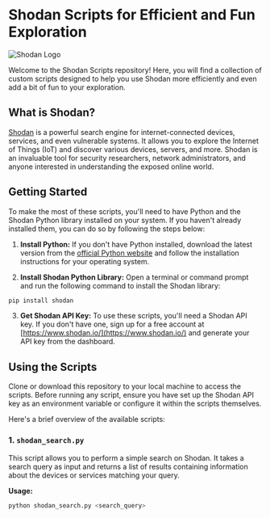 # Shodan Scripts for Efficient and Fun Exploration

![Shodan Logo](shodan_logo.png)

Welcome to the Shodan Scripts repository! Here, you will find a collection of custom scripts designed to help you use Shodan more efficiently and even add a bit of fun to your exploration.

## What is Shodan?

[Shodan](https://www.shodan.io/) is a powerful search engine for internet-connected devices, services, and even vulnerable systems. It allows you to explore the Internet of Things (IoT) and discover various devices, servers, and more. Shodan is an invaluable tool for security researchers, network administrators, and anyone interested in understanding the exposed online world.

## Getting Started

To make the most of these scripts, you'll need to have Python and the Shodan Python library installed on your system. If you haven't already installed them, you can do so by following the steps below:

1. **Install Python:** If you don't have Python installed, download the latest version from the [official Python website](https://www.python.org/downloads/) and follow the installation instructions for your operating system.

2. **Install Shodan Python Library:** Open a terminal or command prompt and run the following command to install the Shodan library:
  ```bash
pip install shodan
```

3. **Get Shodan API Key:** To use these scripts, you'll need a Shodan API key. If you don't have one, sign up for a free account at [https://www.shodan.io/](https://www.shodan.io/) and generate your API key from the dashboard.

## Using the Scripts

Clone or download this repository to your local machine to access the scripts. Before running any script, ensure you have set up the Shodan API key as an environment variable or configure it within the scripts themselves.

Here's a brief overview of the available scripts:

### 1. `shodan_search.py`

This script allows you to perform a simple search on Shodan. It takes a search query as input and returns a list of results containing information about the devices or services matching your query.

**Usage:**

```bash
python shodan_search.py <search_query>
